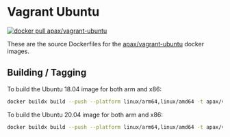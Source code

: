 # Vagrant Ubuntu

[![docker pull apax/vagrant-ubuntu](https://img.shields.io/badge/dockerhub-image-blue.svg?logo=Docker)](https://hub.docker.com/repository/docker/apax/vagrant-ubuntu)

These are the source Dockerfiles for the [apax/vagrant-ubuntu](https://hub.docker.com/repository/docker/apax/vagrant-ubuntu) docker images.

## Building / Tagging
To build the Ubuntu 18.04 image for both arm and x86:

```bash
docker buildx build --push --platform linux/arm64,linux/amd64 -t apax/vagrant-ubuntu:18.04 -f Dockerfile.bionic .
```


To build the Ubuntu 20.04 image for both arm and x86:

```bash
docker buildx build --push --platform linux/arm64,linux/amd64 -t apax/vagrant-ubuntu:20.04 -f Dockerfile.focal .
```